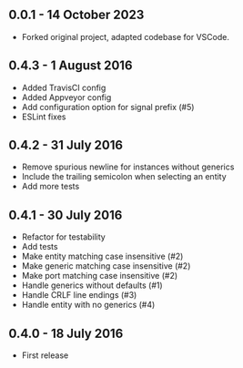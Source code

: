 ## 0.0.1 - 14 October 2023
* Forked original project, adapted codebase for VSCode. 

## 0.4.3 - 1 August 2016
* Added TravisCI config
* Added Appveyor config
* Add configuration option for signal prefix (#5)
* ESLint fixes

## 0.4.2 - 31 July 2016
* Remove spurious newline for instances without generics
* Include the trailing semicolon when selecting an entity
* Add more tests

## 0.4.1 - 30 July 2016
* Refactor for testability
* Add tests
* Make entity matching case insensitive (#2)
* Make generic matching case insensitive (#2)
* Make port matching case insensitive (#2)
* Handle generics without defaults (#1)
* Handle CRLF line endings (#3)
* Handle entity with no generics (#4)

## 0.4.0 - 18 July 2016
* First release